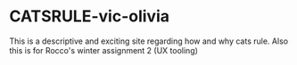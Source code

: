 # CATSRULE-vic-olivia
This is a descriptive and exciting site regarding how and why cats rule. Also this is for Rocco's winter assignment 2 (UX tooling)

